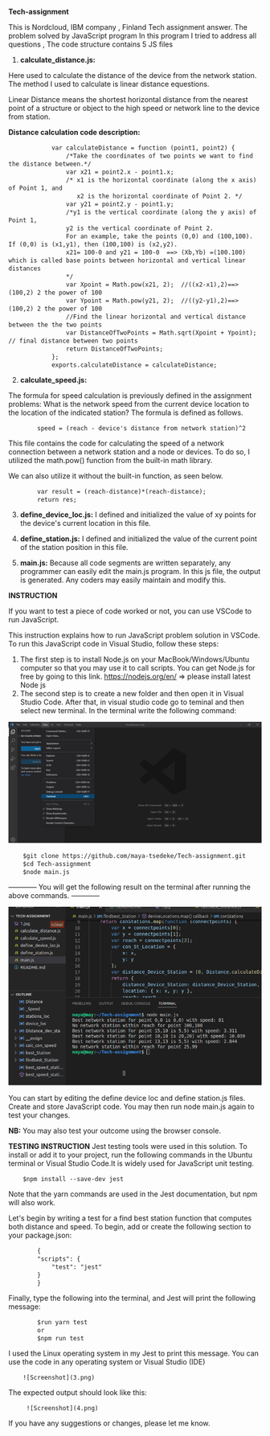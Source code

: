  **Tech-assignment**


This is Nordcloud, IBM company , Finland Tech assignment answer.
The problem solved by JavaScript program 
 In this program I tried to address all questions , The code structure contains 5 JS files

 1. **calculate_distance.js:** 
   
   Here used to calculate the distance of the device from the network station. The method I used to calculate is linear distance equestions.
   
   Linear Distance means the shortest horizontal distance from the nearest point of a structure or object to the high speed or network line to the device from station.

**Distance calculation code description:**

                var calculateDistance = function (point1, point2) {
                    /*Take the coordinates of two points we want to find the distance between.*/
                    var x21 = point2.x - point1.x;
                    /* x1 is the horizontal coordinate (along the x axis) of Point 1, and 
                       x2 is the horizontal coordinate of Point 2. */
                    var y21 = point2.y - point1.y;
                    /*y1 is the vertical coordinate (along the y axis) of Point 1, 
                    y2 is the vertical coordinate of Point 2.
                    For an example, take the points (0,0) and (100,100). If (0,0) is (x1,y1), then (100,100) is (x2,y2).
                    x21= 100-0 and y21 = 100-0  ==> (Xb,Yb) =(100.100) which is called base points between horizontal and vertical linear distances
                    */
                    var Xpoint = Math.pow(x21, 2);  //((x2-x1),2)==>(100,2) 2 the power of 100
                    var Ypoint = Math.pow(y21, 2);  //((y2-y1),2)==>(100,2) 2 the power of 100
                    //Find the linear horizontal and vertical distance between the the two points
                    var DistanceOfTwoPoints = Math.sqrt(Xpoint + Ypoint); // final distance between two points
                    return DistanceOfTwoPoints;
                };
                exports.calculateDistance = calculateDistance;


 2. **calculate_speed.js:**
   
The formula for speed calculation is previously defined in the assignment problems:
What is the network speed from the current device location to the location of the indicated station?
The formula is defined as follows. 
           

            speed = (reach - device's distance from network station)^2

This file contains the code for calculating the speed of a network connection between a network station and a node or devices.
To do so, I utilized the math.pow() function from the built-in math library.

We can also utilize it without the built-in function, as seen below. 
            
            var result = (reach-distance)*(reach-distance);
            return res;

 3. **define_device_loc.js:**
I defined and initialized the value of xy points for the device's current location in this file. 

 4. **define_station.js:** I defined and initialized the value of the current point of the station position in this file. 
 5. **main.js:** Because all code segments are written separately, any programmer can easily edit the main.js program. In this js file, the output is generated. Any coders may easily maintain and modify this. 

 **INSTRUCTION**

If you want to test  a piece of code worked or not, you can use VSCode to run JavaScript.


This instruction explains how to run JavaScript problem solution in VSCode. To run this JavaScript code in Visual Studio, follow these steps:


1. The first step is to install Node.js on your MacBook/Windows/Ubuntu computer so that you may use it to call scripts.
        You can get Node.js for free by going to this link. https://nodejs.org/en/ => please install latest Node js
2. The second step is to create a new folder and then open it in Visual Studio Code.
After that, in visual studio code go to teminal and then select new terminal. In the terminal write the following command:


![Screenshot](1.jpg)


        $git clone https://github.com/maya-tsedeke/Tech-assignment.git 
        $cd Tech-assignment
        $node main.js



————
You will get the following result on the terminal after running the above commands.
———— 

![Screenshot](2.png)

You can start by editing the define device loc and define station.js files.
Create and store JavaScript code.
You may then run node main.js again to test your changes.


**NB:** You may also test your outcome using the browser console. 

**TESTING INSTRUCTION**
Jest testing tools were used in this solution.
To install or add it to your project, run the following commands in the Ubuntu terminal or Visual Studio Code.It is widely used for JavaScript unit testing. 

        $npm install --save-dev jest
Note that the yarn commands are used in the Jest documentation, but npm will also work.

Let's begin by writing a test for a find best station function that computes both distance and speed.
To begin, add or create the following section to your package.json: 

            {
            "scripts": {
                "test": "jest"
            }
            }
Finally, type the following into the terminal, and Jest will print the following message:

            $run yarn test 
            or 
            $npm run test 
I used the Linux operating system in my Jest to print this message. You can use the code in any operating system or Visual Studio (IDE) 

        ![Screenshot](3.png)

The expected output should look like this:

         ![Screenshot](4.png)

If you have any suggestions or changes, please let me know. 